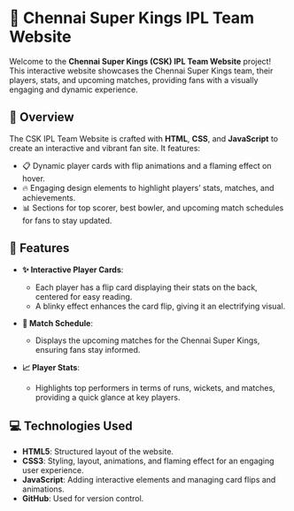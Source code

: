 # 🏏 Chennai Super Kings IPL Team Website

Welcome to the **Chennai Super Kings (CSK) IPL Team Website** project! This interactive website showcases the Chennai Super Kings team, their players, stats, and upcoming matches, providing fans with a visually engaging and dynamic experience.

## 🚀 Overview

The CSK IPL Team Website is crafted with **HTML**, **CSS**, and **JavaScript** to create an interactive and vibrant fan site. It features:

- 📋 Dynamic player cards with flip animations and a flaming effect on hover.
- 🔥 Engaging design elements to highlight players’ stats, matches, and achievements.
- 📊 Sections for top scorer, best bowler, and upcoming match schedules for fans to stay updated.

## 🌟 Features

- **✨ Interactive Player Cards**:
  - Each player has a flip card displaying their stats on the back, centered for easy reading.
  - A blinky effect enhances the card flip, giving it an electrifying visual.

- **📅 Match Schedule**:
  - Displays the upcoming matches for the Chennai Super Kings, ensuring fans stay informed.

- **📈 Player Stats**:
  - Highlights top performers in terms of runs, wickets, and matches, providing a quick glance at key players.

## 💻 Technologies Used

- **HTML5**: Structured layout of the website.
- **CSS3**: Styling, layout, animations, and flaming effect for an engaging user experience.
- **JavaScript**: Adding interactive elements and managing card flips and animations.
- **GitHub**: Used for version control.

